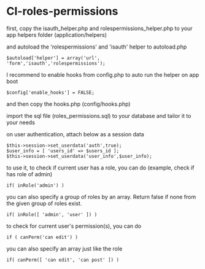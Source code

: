 # CI-roles-permissions

first, copy the isauth_helper.php and rolespermissions_helper.php to your app helpers folder (application/helpers)

and autoload the 'rolespermissions' and 'isauth' helper to autoload.php

```
$autoload['helper'] = array('url', 'form','isauth','rolespermissions');
```
I recommend to enable hooks from config.php to auto run the helper on app boot

```
$config['enable_hooks'] = FALSE;
```
and then copy the hooks.php (config/hooks.php)

import the sql file (roles_permissions.sql) to your database and tailor it to your needs

on user authentication, attach below as a session data

```
$this->session->set_userdata('auth',true);
$user_info = [ 'users_id' => $users_id ];
$this->session->set_userdata('user_info',$user_info);
```

to use it, to check if current user has a role, you can do (example, check if has role of admin)

```
if( inRole('admin') )
```

you can also specify a group of roles by an array. Return false if none from the given group of roles exist.

```
if( inRole([ 'admin', 'user' ]) )
```

to check for current user's permission(s), you can do

```
if ( canPerm('can edit') )
```

you can also specify an array just like the role

```
if( canPerm([ 'can edit', 'can post' ]) )
